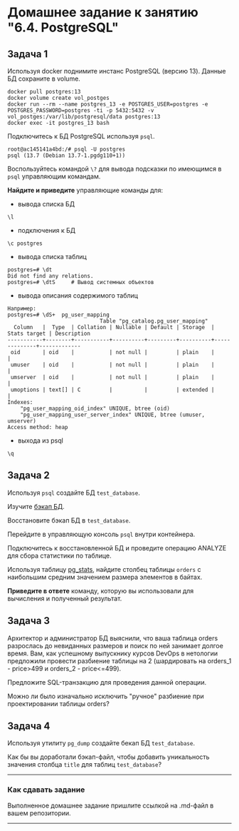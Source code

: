 # Домашнее задание к занятию "6.4. PostgreSQL"

## Задача 1

Используя docker поднимите инстанс PostgreSQL (версию 13). Данные БД сохраните в volume.
```commandline
docker pull postgres:13
docker volume create vol_postges
docker run --rm --name postgres_13 -e POSTGRES_USER=postgres -e POSTGRES_PASSWORD=postgres -ti -p 5432:5432 -v vol_postges:/var/lib/postgresql/data postgres:13
docker exec -it postgres_13 bash
```
Подключитесь к БД PostgreSQL используя `psql`.
```commandline
root@ac145141a4bd:/# psql -U postgres
psql (13.7 (Debian 13.7-1.pgdg110+1))
```
Воспользуйтесь командой `\?` для вывода подсказки по имеющимся в `psql` управляющим командам.

**Найдите и приведите** управляющие команды для:
- вывода списка БД
```commandline
\l
```
- подключения к БД
```commandline
\c postgres
```
- вывода списка таблиц
```commandline
postgres=# \dt
Did not find any relations.
postgres=# \dtS     # Вывод системных объектов
```
- вывода описания содержимого таблиц
```commandline
Например:
postgres=# \dS+  pg_user_mapping
                             Table "pg_catalog.pg_user_mapping"
  Column   |  Type  | Collation | Nullable | Default | Storage  | Stats target | Description
-----------+--------+-----------+----------+---------+----------+--------------+-------------
 oid       | oid    |           | not null |         | plain    |              |
 umuser    | oid    |           | not null |         | plain    |              |
 umserver  | oid    |           | not null |         | plain    |              |
 umoptions | text[] | C         |          |         | extended |              |
Indexes:
    "pg_user_mapping_oid_index" UNIQUE, btree (oid)
    "pg_user_mapping_user_server_index" UNIQUE, btree (umuser, umserver)
Access method: heap
```
- выхода из psql
```commandline
\q
```
## Задача 2

Используя `psql` создайте БД `test_database`.

Изучите [бэкап БД](https://github.com/netology-code/virt-homeworks/tree/master/06-db-04-postgresql/test_data).

Восстановите бэкап БД в `test_database`.

Перейдите в управляющую консоль `psql` внутри контейнера.

Подключитесь к восстановленной БД и проведите операцию ANALYZE для сбора статистики по таблице.

Используя таблицу [pg_stats](https://postgrespro.ru/docs/postgresql/12/view-pg-stats), найдите столбец таблицы `orders` 
с наибольшим средним значением размера элементов в байтах.

**Приведите в ответе** команду, которую вы использовали для вычисления и полученный результат.

## Задача 3

Архитектор и администратор БД выяснили, что ваша таблица orders разрослась до невиданных размеров и
поиск по ней занимает долгое время. Вам, как успешному выпускнику курсов DevOps в нетологии предложили
провести разбиение таблицы на 2 (шардировать на orders_1 - price>499 и orders_2 - price<=499).

Предложите SQL-транзакцию для проведения данной операции.

Можно ли было изначально исключить "ручное" разбиение при проектировании таблицы orders?

## Задача 4

Используя утилиту `pg_dump` создайте бекап БД `test_database`.

Как бы вы доработали бэкап-файл, чтобы добавить уникальность значения столбца `title` для таблиц `test_database`?

---

### Как cдавать задание

Выполненное домашнее задание пришлите ссылкой на .md-файл в вашем репозитории.

---
